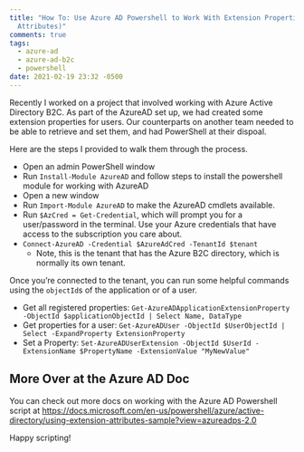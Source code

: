 ```yaml
---
title: "How To: Use Azure AD Powershell to Work With Extension Properties (User
  Attributes)"
comments: true
tags:
  - azure-ad
  - azure-ad-b2c
  - powershell
date: 2021-02-19 23:32 -0500
---
```

Recently I worked on a project that involved working with Azure Active Directory B2C. As part of the AzureAD set up, we had created some extension properties for users. Our counterparts on another team needed to be able to retrieve and set them, and had PowerShell at their dispoal. 

Here are the steps I provided to walk them through the process. 

* Open an admin PowerShell window
* Run `Install-Module AzureAD` and follow steps to install the powershell module for working with AzureAD
* Open a new window
* Run `Import-Module AzureAD` to make the AzureAD cmdlets available.
* Run `$AzCred = Get-Credential`, which will prompt you for a user/password in the terminal. Use your Azure credentials that have access to the subscription you care about.
* `Connect-AzureAD -Credential $AzureAdCred -TenantId $tenant`
  * Note, this is the tenant that has the Azure B2C directory, which is normally its own tenant.

Once you’re connected to the tenant, you can run some helpful commands using the `objectId`s of the application or of a user.

* Get all registered properties: `Get-AzureADApplicationExtensionProperty -ObjectId $applicationObjectId | Select Name, DataType`
* Get properties for a user: `Get-AzureADUser -ObjectId $UserObjectId | Select -ExpandProperty ExtensionProperty`
* Set a Property: `Set-AzureADUserExtension -ObjectId $UserId -ExtensionName $PropertyName -ExtensionValue "MyNewValue"`

## More Over at the Azure AD Doc

You can check out more docs on working with the Azure AD Powershell script at
<https://docs.microsoft.com/en-us/powershell/azure/active-directory/using-extension-attributes-sample?view=azureadps-2.0>

Happy scripting!
